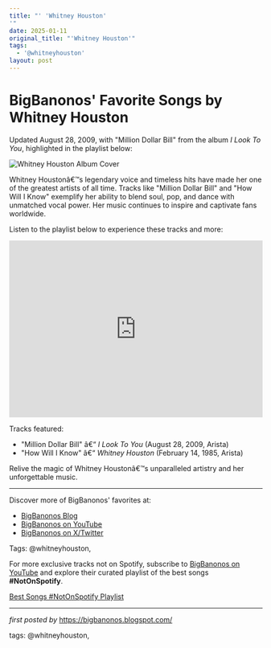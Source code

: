 ```yaml
---
title: "' 'Whitney Houston'
'"
date: 2025-01-11
original_title: "'Whitney Houston'"
tags:
  - '@whitneyhouston'
layout: post
---
```

<div class="post-title"> <h1>BigBanonos' Favorite Songs by Whitney Houston</h1>
</div>
<p>Updated August 28, 2009, with "Million Dollar Bill" from the album <i>I Look To You</i>, highlighted in the playlist below:</p>
<div class="post-image"> <img src="https://ew.com/thmb/X5oJ11jF39ZFSYjZO8-ql_d69EE=/1500x0/filters:no_upscale():max_bytes(150000):strip_icc()/The-25-best-Whitney-Houston-songs-060324-daae81556fdc4994ac7a56d01d2323cb.jpg" alt="Whitney Houston Album Cover">
</div>
<p>Whitney Houstonâ€™s legendary voice and timeless hits have made her one of the greatest artists of all time. Tracks like "Million Dollar Bill" and "How Will I Know" exemplify her ability to blend soul, pop, and dance with unmatched vocal power. Her music continues to inspire and captivate fans worldwide.</p>
<p>Listen to the playlist below to experience these tracks and more:</p>
<div class="spotify-embed"> <iframe src="https://open.spotify.com/embed/playlist/6eyaBMc71cdfuT3cBawg6M?utm_source=generator" width="100%" height="352" frameBorder="0" allowfullscreen="" allow="autoplay; clipboard-write; encrypted-media; fullscreen; picture-in-picture" loading="lazy"></iframe>
</div>
<p>Tracks featured:</p>
<ul> <li>"Million Dollar Bill" â€“ <i>I Look To You</i> (August 28, 2009, Arista)</li> <li>"How Will I Know" â€“ <i>Whitney Houston</i> (February 14, 1985, Arista)</li>
</ul>
<p>Relive the magic of Whitney Houstonâ€™s unparalleled artistry and her unforgettable music.</p>
<hr>
<div class="post-footer"> <p>Discover more of BigBanonos' favorites at:</p> <ul> <li><a href="https://bigbanonos.blogspot.com/" target="_blank">BigBanonos Blog</a></li> <li><a href="https://www.youtube.com/@BigBanonos" target="_blank">BigBanonos on YouTube</a></li> <li><a href="https://x.com/bigbanonos" target="_blank">BigBanonos on X/Twitter</a></li> </ul>
</div>
<div class="post-tags"> Tags: @whitneyhouston,
</div>


<!--Subscribe and Playlist Links-->
<div>
    <p>For more exclusive tracks not on Spotify, subscribe to <a href="https://www.youtube.com/@BigBanonos" target="_blank">BigBanonos on YouTube</a> and explore their curated playlist of the best songs <strong>#NotOnSpotify</strong>.</p>
    <p><a href="https://www.youtube.com/playlist?list=PLtuNtuTatqI0kFahUCbtbfenC_ET5O_tr" target="_blank">Best Songs #NotOnSpotify Playlist<br /></a></p></div>

<hr />

<p><em>first posted by</em> <a href="https://bigbanonos.blogspot.com/" rel="noopener" target="_new">https://bigbanonos.blogspot.com/</a></p>

<p>tags: @whitneyhouston,</p>
